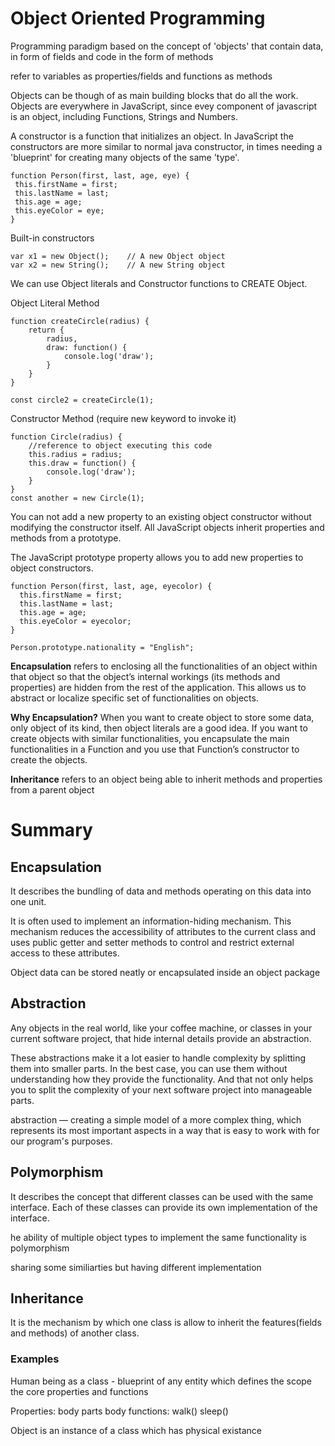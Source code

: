 # Object Oriented Programming

Programming paradigm based on the concept of 'objects' that contain data, in form of  fields and code in the form of methods 

refer to variables as properties/fields
and functions as methods 

Objects can be though of as main building blocks that do all the work. Objects are everywhere in JavaScript, since evey component of javascript is an object, including Functions, Strings and Numbers. 

A constructor is a function that initializes an object. In JavaScript the constructors are more similar to normal java constructor, in times needing a 'blueprint' for creating many objects of the same 'type'.

 ```
 function Person(first, last, age, eye) {
  this.firstName = first;
  this.lastName = last;
  this.age = age;
  this.eyeColor = eye;
}
```

Built-in constructors 
```
var x1 = new Object();    // A new Object object
var x2 = new String();    // A new String object
```


We can use Object literals and Constructor functions to CREATE Object. 

Object Literal Method
```
function createCircle(radius) {
    return {
        radius,
        draw: function() {
            console.log('draw');
        }
    }
}

const circle2 = createCircle(1);
```

Constructor Method (require new keyword to invoke it)
```
function Circle(radius) {
    //reference to object executing this code
    this.radius = radius;
    this.draw = function() {
        console.log('draw');
    }
}
const another = new Circle(1);
```

You can not add a new property to an existing object constructor without modifying the constructor itself. All JavaScript objects inherit properties and methods from a prototype.

The JavaScript prototype property allows you to add new properties to object constructors.

```
function Person(first, last, age, eyecolor) {
  this.firstName = first;
  this.lastName = last;
  this.age = age;
  this.eyeColor = eyecolor;
}

Person.prototype.nationality = "English";
```

**Encapsulation** refers to enclosing all the functionalities of an object within that object so that the object’s internal workings (its methods and properties) are hidden from the rest of the application. This allows us to abstract or localize specific set of functionalities on objects.

**Why Encapsulation?** 
When you want to create object to store some data, only object of its kind, then object literals are a good idea. 
If you want to create objects with similar functionalities, you encapsulate the main functionalities in a Function and you use that Function’s constructor to create the objects. 


**Inheritance** refers to an object being able to inherit methods and properties from a parent object



# Summary
## Encapsulation
It describes the bundling of data and methods operating on this data into one unit.

It is often used to implement an information-hiding mechanism. This mechanism reduces the accessibility of attributes to the current class and uses public getter and setter methods to control and restrict external access to these attributes. 

Object data can be stored neatly or encapsulated inside an object package

## Abstraction

Any objects in the real world, like your coffee machine, or classes in your current software project, that hide internal details provide an abstraction.

These abstractions make it a lot easier to handle complexity by splitting them into smaller parts. In the best case, you can use them without understanding how they provide the functionality. And that not only helps you to split the complexity of your next software project into manageable parts.

 abstraction — creating a simple model of a more complex thing, which represents its most important aspects in a way that is easy to work with for our program's purposes.

## Polymorphism 

It describes the concept that different classes can be used with the same interface. Each of these classes can provide its own implementation of the interface.

he ability of multiple object types to implement the same functionality is polymorphism

sharing some similiarties but having different implementation

## Inheritance 
 It is the mechanism  by which one class is allow to inherit the features(fields and methods) of another class.

### Examples

Human being as a class - blueprint of any entity which defines the scope the core properties and functions

Properties: body parts
body functions: walk() sleep()

Object is an instance of a class which has physical existance 




